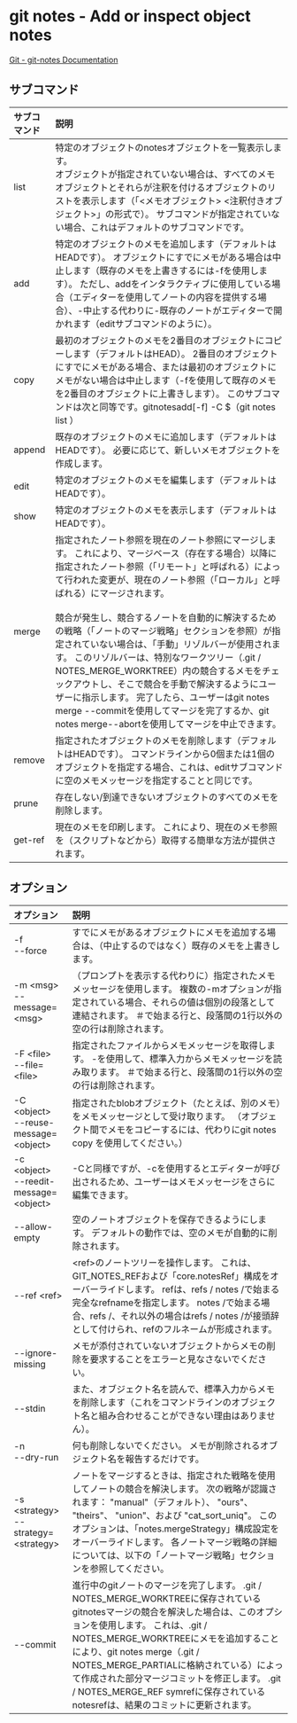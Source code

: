 # git notes - Add or inspect object notes

[Git - git-notes Documentation](https://git-scm.com/docs/git-notes)

## サブコマンド

|サブコマンド|説明|
|:--|:--|
|list|特定のオブジェクトのnotesオブジェクトを一覧表示します。 <br>オブジェクトが指定されていない場合は、すべてのメモオブジェクトとそれらが注釈を付けるオブジェクトのリストを表示します（「<メモオブジェクト> <注釈付きオブジェクト>」の形式で）。 サブコマンドが指定されていない場合、これはデフォルトのサブコマンドです。|
|add|特定のオブジェクトのメモを追加します（デフォルトはHEADです）。 オブジェクトにすでにメモがある場合は中止します（既存のメモを上書きするには-fを使用します）。 ただし、addをインタラクティブに使用している場合（エディターを使用してノートの内容を提供する場合）、-中止する代わりに-既存のノートがエディターで開かれます（editサブコマンドのように）。|
|copy|最初のオブジェクトのメモを2番目のオブジェクトにコピーします（デフォルトはHEAD）。 2番目のオブジェクトにすでにメモがある場合、または最初のオブジェクトにメモがない場合は中止します（-fを使用して既存のメモを2番目のオブジェクトに上書きします）。 このサブコマンドは次と同等です。gitnotesadd[-f] -C $（git notes list <from-object>）<to-object>|
|append|既存のオブジェクトのメモに追加します（デフォルトはHEADです）。 必要に応じて、新しいメモオブジェクトを作成します。|
|edit|特定のオブジェクトのメモを編集します（デフォルトはHEADです）。|
|show|特定のオブジェクトのメモを表示します（デフォルトはHEADです）。|
|merge|指定されたノート参照を現在のノート参照にマージします。 これにより、マージベース（存在する場合）以降に指定されたノート参照（「リモート」と呼ばれる）によって行われた変更が、現在のノート参照（「ローカル」と呼ばれる）にマージされます。<br><br>競合が発生し、競合するノートを自動的に解決するための戦略（「ノートのマージ戦略」セクションを参照）が指定されていない場合は、「手動」リゾルバーが使用されます。 このリゾルバーは、特別なワークツリー（.git / NOTES_MERGE_WORKTREE）内の競合するメモをチェックアウトし、そこで競合を手動で解決するようにユーザーに指示します。 完了したら、ユーザーはgit notes merge --commitを使用してマージを完了するか、git notes merge--abortを使用してマージを中止できます。|
|remove|指定されたオブジェクトのメモを削除します（デフォルトはHEADです）。 コマンドラインから0個または1個のオブジェクトを指定する場合、これは、editサブコマンドに空のメモメッセージを指定することと同じです。|
|prune|存在しない/到達できないオブジェクトのすべてのメモを削除します。|
|get-ref|現在のメモを印刷します。 これにより、現在のメモ参照を（スクリプトなどから）取得する簡単な方法が提供されます。|

## オプション

|オプション|説明|
|:--|:--|
|-f<br>--force|すでにメモがあるオブジェクトにメモを追加する場合は、（中止するのではなく）既存のメモを上書きします。|
|-m \<msg><br>--message=\<msg>|（プロンプトを表示する代わりに）指定されたメモメッセージを使用します。 複数の-mオプションが指定されている場合、それらの値は個別の段落として連結されます。 ＃で始まる行と、段落間の1行以外の空の行は削除されます。|
|-F \<file><br>--file=\<file>|指定されたファイルからメモメッセージを取得します。 -を使用して、標準入力からメモメッセージを読み取ります。 ＃で始まる行と、段落間の1行以外の空の行は削除されます。|
|-C \<object><br>--reuse-message=\<object>|指定されたblobオブジェクト（たとえば、別のメモ）をメモメッセージとして受け取ります。 （オブジェクト間でメモをコピーするには、代わりにgit notes copy <object>を使用してください。）|
|-c \<object><br>--reedit-message=\<object>|-Cと同様ですが、-cを使用するとエディターが呼び出されるため、ユーザーはメモメッセージをさらに編集できます。|
|--allow-empty|空のノートオブジェクトを保存できるようにします。 デフォルトの動作では、空のメモが自動的に削除されます。|
|--ref \<ref>|\<ref>のノートツリーを操作します。 これは、GIT_NOTES_REFおよび「core.notesRef」構成をオーバーライドします。 refは、refs / notes /で始まる完全なrefnameを指定します。 notes /で始まる場合、refs /、それ以外の場合はrefs / notes /が接頭辞として付けられ、refのフルネームが形成されます。|
|--ignore-missing|メモが添付されていないオブジェクトからメモの削除を要求することをエラーと見なさないでください。|
|--stdin|また、オブジェクト名を読んで、標準入力からメモを削除します（これをコマンドラインのオブジェクト名と組み合わせることができない理由はありません）。|
|-n<br>--dry-run|何も削除しないでください。 メモが削除されるオブジェクト名を報告するだけです。|
|-s \<strategy><br>--strategy=\<strategy>|ノートをマージするときは、指定された戦略を使用してノートの競合を解決します。 次の戦略が認識されます： "manual"（デフォルト）、 "ours"、 "theirs"、 "union"、および "cat_sort_uniq"。 このオプションは、「notes.mergeStrategy」構成設定をオーバーライドします。 各ノートマージ戦略の詳細については、以下の「ノートマージ戦略」セクションを参照してください。|
|--commit|進行中のgitノートのマージを完了します。 .git / NOTES_MERGE_WORKTREEに保存されているgitnotesマージの競合を解決した場合は、このオプションを使用します。 これは、.git / NOTES_MERGE_WORKTREEにメモを追加することにより、git notes merge（.git / NOTES_MERGE_PARTIALに格納されている）によって作成された部分マージコミットを修正します。 .git / NOTES_MERGE_REF symrefに保存されているnotesrefは、結果のコミットに更新されます。|
